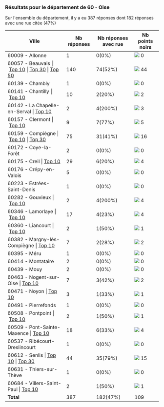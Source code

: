 ### Résultats pour le département de 60 - Oise

Sur l'ensemble du département, il y a eu 387 réponses dont 182 réponses avec une rue citée (47%)

| Ville | Nb réponses | Nb réponses avec rue | Nb points noirs |
|-------------|-------------|----------------------|-----------------|
|60009 - Allonne|1|0(0%)|<img src="../../img/bar_0.gif" />&nbsp;0|
|60057 - Beauvais&nbsp;&#124;&nbsp;<a href='60057 - Beauvais_top10.md'>Top 10</a>&nbsp;&#124;&nbsp;<a href='60057 - Beauvais_top30.md'>Top 30</a>&nbsp;&#124;&nbsp;<a href='60057 - Beauvais_top44.md'>Top 50</a>|140|74(52%)|<img src="../../img/bar_40.gif" />&nbsp;44|
|60139 - Chambly|1|0(0%)|<img src="../../img/bar_0.gif" />&nbsp;0|
|60141 - Chantilly&nbsp;&#124;&nbsp;<a href='60141 - Chantilly_top2.md'>Top 10</a>|10|2(20%)|<img src="../../img/bar_1.gif" />&nbsp;2|
|60142 - La Chapelle-en-Serval&nbsp;&#124;&nbsp;<a href='60142 - La Chapelle-en-Serval_top3.md'>Top 10</a>|2|4(200%)|<img src="../../img/bar_2.gif" />&nbsp;3|
|60157 - Clermont&nbsp;&#124;&nbsp;<a href='60157 - Clermont_top5.md'>Top 10</a>|9|7(77%)|<img src="../../img/bar_4.gif" />&nbsp;5|
|60159 - Compiègne&nbsp;&#124;&nbsp;<a href='60159 - Compiègne_top10.md'>Top 10</a>&nbsp;&#124;&nbsp;<a href='60159 - Compiègne_top16.md'>Top 30</a>|75|31(41%)|<img src="../../img/bar_14.gif" />&nbsp;16|
|60172 - Coye-la-Forêt|2|0(0%)|<img src="../../img/bar_0.gif" />&nbsp;0|
|60175 - Creil&nbsp;&#124;&nbsp;<a href='60175 - Creil_top4.md'>Top 10</a>|29|6(20%)|<img src="../../img/bar_3.gif" />&nbsp;4|
|60176 - Crépy-en-Valois|5|0(0%)|<img src="../../img/bar_0.gif" />&nbsp;0|
|60223 - Estrées-Saint-Denis|1|0(0%)|<img src="../../img/bar_0.gif" />&nbsp;0|
|60282 - Gouvieux&nbsp;&#124;&nbsp;<a href='60282 - Gouvieux_top4.md'>Top 10</a>|2|4(200%)|<img src="../../img/bar_3.gif" />&nbsp;4|
|60346 - Lamorlaye&nbsp;&#124;&nbsp;<a href='60346 - Lamorlaye_top4.md'>Top 10</a>|17|4(23%)|<img src="../../img/bar_3.gif" />&nbsp;4|
|60360 - Liancourt&nbsp;&#124;&nbsp;<a href='60360 - Liancourt_top1.md'>Top 10</a>|2|1(50%)|<img src="../../img/bar_0.gif" />&nbsp;1|
|60382 - Margny-lès-Compiègne&nbsp;&#124;&nbsp;<a href='60382 - Margny-lès-Compiègne_top2.md'>Top 10</a>|7|2(28%)|<img src="../../img/bar_1.gif" />&nbsp;2|
|60395 - Méru|1|0(0%)|<img src="../../img/bar_0.gif" />&nbsp;0|
|60414 - Montataire|2|0(0%)|<img src="../../img/bar_0.gif" />&nbsp;0|
|60439 - Mouy|2|0(0%)|<img src="../../img/bar_0.gif" />&nbsp;0|
|60463 - Nogent-sur-Oise&nbsp;&#124;&nbsp;<a href='60463 - Nogent-sur-Oise_top2.md'>Top 10</a>|7|3(42%)|<img src="../../img/bar_1.gif" />&nbsp;2|
|60471 - Noyon&nbsp;&#124;&nbsp;<a href='60471 - Noyon_top1.md'>Top 10</a>|3|1(33%)|<img src="../../img/bar_0.gif" />&nbsp;1|
|60491 - Pierrefonds|1|0(0%)|<img src="../../img/bar_0.gif" />&nbsp;0|
|60508 - Pontpoint&nbsp;&#124;&nbsp;<a href='60508 - Pontpoint_top1.md'>Top 10</a>|2|1(50%)|<img src="../../img/bar_0.gif" />&nbsp;1|
|60509 - Pont-Sainte-Maxence&nbsp;&#124;&nbsp;<a href='60509 - Pont-Sainte-Maxence_top4.md'>Top 10</a>|18|6(33%)|<img src="../../img/bar_3.gif" />&nbsp;4|
|60537 - Ribécourt-Dreslincourt|1|0(0%)|<img src="../../img/bar_0.gif" />&nbsp;0|
|60612 - Senlis&nbsp;&#124;&nbsp;<a href='60612 - Senlis_top10.md'>Top 10</a>&nbsp;&#124;&nbsp;<a href='60612 - Senlis_top15.md'>Top 30</a>|44|35(79%)|<img src="../../img/bar_13.gif" />&nbsp;15|
|60631 - Thiers-sur-Thève|1|0(0%)|<img src="../../img/bar_0.gif" />&nbsp;0|
|60684 - Villers-Saint-Paul&nbsp;&#124;&nbsp;<a href='60684 - Villers-Saint-Paul_top1.md'>Top 10</a>|2|1(50%)|<img src="../../img/bar_0.gif" />&nbsp;1|
| **Total** |387|182(47%)|109|
